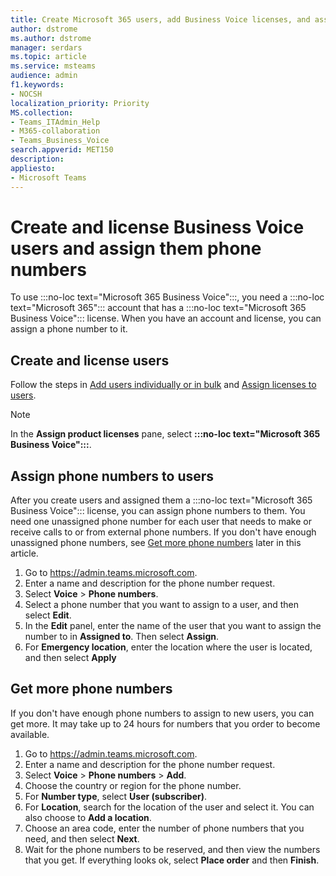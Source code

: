 ```yaml
---
title: Create Microsoft 365 users, add Business Voice licenses, and assign phone numbers
author: dstrome 
ms.author: dstrome
manager: serdars
ms.topic: article
ms.service: msteams
audience: admin
f1.keywords:
- NOCSH
localization_priority: Priority
MS.collection: 
- Teams_ITAdmin_Help
- M365-collaboration
- Teams_Business_Voice
search.appverid: MET150
description: 
appliesto: 
- Microsoft Teams
---
```


# Create and license Business Voice users and assign them phone numbers

To use :::no-loc text="Microsoft 365 Business Voice":::, you need a :::no-loc text="Microsoft 365"::: account that has a :::no-loc text="Microsoft 365 Business Voice"::: license. When you have an account and license, you can assign a phone number to it.

## Create and license users

Follow the steps in [Add users individually or in bulk](https://docs.microsoft.com/microsoft-365/admin/add-users/add-users) and [Assign licenses to users](https://docs.microsoft.com/microsoft-365/admin/manage/assign-licenses-to-users).

> [!NOTE]
> In the **Assign product licenses** pane,  select **:::no-loc text="Microsoft 365 Business Voice":::**.

## Assign phone numbers to users

After you create users and assigned them a :::no-loc text="Microsoft 365 Business Voice"::: license, you can assign phone numbers to them. You need one unassigned phone number for each user that needs to make or receive calls to or from external phone numbers. If you don't have enough unassigned phone numbers, see [Get more phone numbers](#get-more-phone-numbers) later in this article.

1. Go to https://admin.teams.microsoft.com.
2. Enter a name and description for the phone number request.
3. Select **Voice** > **Phone numbers**.
4. Select a phone number that you want to assign to a user, and then select **Edit**.
5. In the **Edit** panel, enter the name of the user that you want to assign the number to in **Assigned to**. Then select **Assign**.
6. For **Emergency location**, enter the location where the user is located, and then select **Apply**

## Get more phone numbers

If you don't have enough phone numbers to assign to new users, you can get more. It may take up to 24 hours for numbers that you order to become available.

1. Go to https://admin.teams.microsoft.com.
2. Enter a name and description for the phone number request.
3. Select **Voice** > **Phone numbers** > **Add**.
4. Choose the country or region for the phone number.
5. For **Number type**, select **User (subscriber)**.
6. For **Location**, search for the location of the user and select it. You can also choose to **Add a location**.
7. Choose an area code, enter the number of phone numbers that you need, and then select **Next**.
8. Wait for the phone numbers to be reserved, and then view the numbers that you get. If everything looks ok, select **Place order** and then **Finish**.
